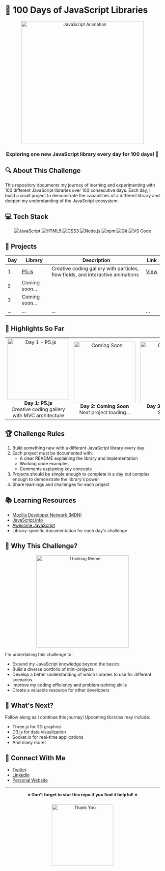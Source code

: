 # 🚀 100 Days of JavaScript Libraries

<div align="center">
  <img src="https://media.giphy.com/media/v1.Y2lkPTc5MGI3NjExcTB3dW40dHF0dWh0NzdqZGt1aDFmeHo1YWM0YzVicndtZGppZWR5ZSZlcD12MV9pbnRlcm5hbF9naWZfYnlfaWQmY3Q9Zw/kH6CqYiquZFyIWsMbV/giphy.gif" width="400" alt="JavaScript Animation">
  <h3>Exploring one new JavaScript library every day for 100 days! 💪</h3>
</div>

## 🔍 About This Challenge

This repository documents my journey of learning and experimenting with 100 different JavaScript libraries over 100 consecutive days. Each day, I build a small project to demonstrate the capabilities of a different library and deepen my understanding of the JavaScript ecosystem.

## 💻 Tech Stack

<div align="center">
  <img src="https://img.shields.io/badge/JavaScript-F7DF1E?style=for-the-badge&logo=javascript&logoColor=black" alt="JavaScript">
  <img src="https://img.shields.io/badge/HTML5-E34F26?style=for-the-badge&logo=html5&logoColor=white" alt="HTML5">
  <img src="https://img.shields.io/badge/CSS3-1572B6?style=for-the-badge&logo=css3&logoColor=white" alt="CSS3">
  <img src="https://img.shields.io/badge/Node.js-339933?style=for-the-badge&logo=nodedotjs&logoColor=white" alt="Node.js">
  <img src="https://img.shields.io/badge/npm-CB3837?style=for-the-badge&logo=npm&logoColor=white" alt="npm">
  <img src="https://img.shields.io/badge/Git-F05032?style=for-the-badge&logo=git&logoColor=white" alt="Git">
  <img src="https://img.shields.io/badge/VS_Code-0078D4?style=for-the-badge&logo=visual%20studio%20code&logoColor=white" alt="VS Code">
</div>

## 📅 Projects

| Day | Library | Description | Link |
|-----|---------|-------------|------|
| 1 | [P5.js](https://p5js.org/) | Creative coding gallery with particles, flow fields, and interactive animations | [View](./Day-1-P5.js) |
| 2 | Coming soon... | | |
| 3 | Coming soon... | | |
| ... | ... | ... | ... |

## 🌟 Highlights So Far

<div align="center">
  <table>
    <tr>
      <td align="center">
        <img src="https://media.giphy.com/media/v1.Y2lkPTc5MGI3NjExOWVkczBmNDhjMnl6cm8wNTRyOXhycjJqdm4yejFmcjQwaWp2NGx1aSZlcD12MV9pbnRlcm5hbF9naWZfYnlfaWQmY3Q9Zw/3o7btNa0RUYa5E7iiQ/giphy.gif" width="200" alt="Day 1 - P5.js">
        <br>
        <strong>Day 1: P5.js</strong>
        <br>
        Creative coding gallery with MVC architecture
      </td>
      <td align="center">
        <img src="https://via.placeholder.com/200x200?text=Coming+Soon" width="200" alt="Coming Soon">
        <br>
        <strong>Day 2: Coming Soon</strong>
        <br>
        Next project loading...
      </td>
      <td align="center">
        <img src="https://via.placeholder.com/200x200?text=Coming+Soon" width="200" alt="Coming Soon">
        <br>
        <strong>Day 3: Coming Soon</strong>
        <br>
        Stay tuned!
      </td>
    </tr>
  </table>
</div>

## 🏆 Challenge Rules

1. Build something new with a different JavaScript library every day
2. Each project must be documented with:
   - A clear README explaining the library and implementation
   - Working code examples
   - Comments explaining key concepts
3. Projects should be simple enough to complete in a day but complex enough to demonstrate the library's power
4. Share learnings and challenges for each project

## 📚 Learning Resources

- [Mozilla Developer Network (MDN)](https://developer.mozilla.org/en-US/docs/Web/JavaScript)
- [JavaScript.info](https://javascript.info/)
- [Awesome JavaScript](https://github.com/sorrycc/awesome-javascript)
- Library-specific documentation for each day's challenge

## 🤔 Why This Challenge?

<div align="center">
  <img src="https://media.giphy.com/media/v1.Y2lkPTc5MGI3NjExcDc2ZGxvNjB3eXlhbXJiNXFiejNsYm5iNXQzcGhjM2cxYnN0NzFpdCZlcD12MV9pbnRlcm5hbF9naWZfYnlfaWQmY3Q9Zw/SsCYf6DRFJrOpP0IoM/giphy.gif" width="300" alt="Thinking Meme">
</div>

I'm undertaking this challenge to:

- Expand my JavaScript knowledge beyond the basics
- Build a diverse portfolio of mini-projects
- Develop a better understanding of which libraries to use for different scenarios
- Improve my coding efficiency and problem-solving skills
- Create a valuable resource for other developers

## 🔮 What's Next?

Follow along as I continue this journey! Upcoming libraries may include:
- Three.js for 3D graphics
- D3.js for data visualization
- Socket.io for real-time applications
- And many more!

## 🤝 Connect With Me

- [Twitter](#)
- [LinkedIn](#)
- [Personal Website](#)

---

<div align="center">
  <strong>⭐ Don't forget to star this repo if you find it helpful! ⭐</strong>
  <br><br>
  <img src="https://media.giphy.com/media/v1.Y2lkPTc5MGI3NjExY21nNjM2dGxqanlkNmxqeDg1NW02ZGR5N3J1dTg1ZHN3anZpaG0zaSZlcD12MV9pbnRlcm5hbF9naWZfYnlfaWQmY3Q9Zw/3oKIPnAiaMCws8nOsE/giphy.gif" width="200" alt="Thank You">
</div>
